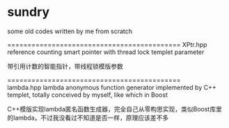 # sundry
some old codes written by me from scratch

===========================================
XPtr.hpp
  reference counting smart pointer with thread lock templet parameter
  
  带引用计数的智能指针，带线程锁模版参数
  
===========================================  
lambda.hpp
  lambda anonymous function generator implemented by C++ templet, totally conceived by myself, like which in Boost
  
  C++模版实现lambda匿名函数生成器，完全自己从零构思实现，类似Boost库里的lambda，不过我没看过不知道是否一样，原理应该差不多
  
